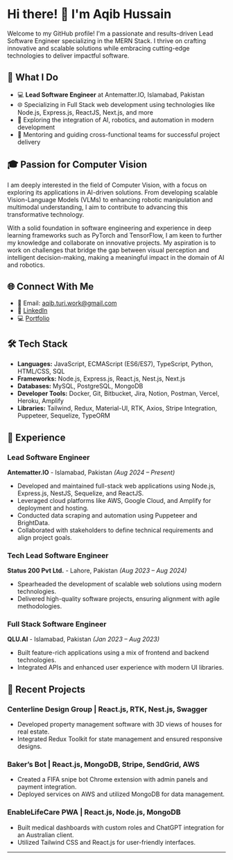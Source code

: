 # Hi there! 👋 I'm Aqib Hussain

Welcome to my GitHub profile! I'm a passionate and results-driven Lead Software Engineer specializing in the MERN Stack. I thrive on crafting innovative and scalable solutions while embracing cutting-edge technologies to deliver impactful software.

## 🚀 What I Do

- 💻 **Lead Software Engineer** at Antematter.IO, Islamabad, Pakistan
- 🌐 Specializing in Full Stack web development using technologies like Node.js, Express.js, ReactJS, Next.js, and more
- 🤖 Exploring the integration of AI, robotics, and automation in modern development
- 🌟 Mentoring and guiding cross-functional teams for successful project delivery

## 🎓 Passion for Computer Vision  

I am deeply interested in the field of Computer Vision, with a focus on exploring its applications in AI-driven solutions. From developing scalable Vision-Language Models (VLMs) to enhancing robotic manipulation and multimodal understanding, I aim to contribute to advancing this transformative technology.  

With a solid foundation in software engineering and experience in deep learning frameworks such as PyTorch and TensorFlow, I am keen to further my knowledge and collaborate on innovative projects. My aspiration is to work on challenges that bridge the gap between visual perception and intelligent decision-making, making a meaningful impact in the domain of AI and robotics.  


## 🌐 Connect With Me

- 📧 Email: aqib.turi.work@gmail.com
- 💼 [LinkedIn](https://linkedin.com/in/aqib-hussain-turi)
- 💻 [Portfolio](https://github.com/AqibTuri)

## 🛠️ Tech Stack

- **Languages:** JavaScript, ECMAScript (ES6/ES7), TypeScript, Python, HTML/CSS, SQL
- **Frameworks:** Node.js, Express.js, React.js, Nest.js, Next.js
- **Databases:** MySQL, PostgreSQL, MongoDB
- **Developer Tools:** Docker, Git, Bitbucket, Jira, Notion, Postman, Vercel, Heroku, Amplify
- **Libraries:** Tailwind, Redux, Material-UI, RTK, Axios, Stripe Integration, Puppeteer, Sequelize, TypeORM

## 🌟 Experience

### Lead Software Engineer
**Antematter.IO** - Islamabad, Pakistan _(Aug 2024 – Present)_

- Developed and maintained full-stack web applications using Node.js, Express.js, NestJS, Sequelize, and ReactJS.
- Leveraged cloud platforms like AWS, Google Cloud, and Amplify for deployment and hosting.
- Conducted data scraping and automation using Puppeteer and BrightData.
- Collaborated with stakeholders to define technical requirements and align project goals.

### Tech Lead Software Engineer
**Status 200 Pvt Ltd.** - Lahore, Pakistan _(Aug 2023 – Aug 2024)_

- Spearheaded the development of scalable web solutions using modern technologies.
- Delivered high-quality software projects, ensuring alignment with agile methodologies.

### Full Stack Software Engineer
**QLU.AI** - Islamabad, Pakistan _(Jan 2023 – Aug 2023)_

- Built feature-rich applications using a mix of frontend and backend technologies.
- Integrated APIs and enhanced user experience with modern UI libraries.

## 🔨 Recent Projects

### Centerline Design Group | React.js, RTK, Nest.js, Swagger
- Developed property management software with 3D views of houses for real estate.
- Integrated Redux Toolkit for state management and ensured responsive designs.

### Baker’s Bot | React.js, MongoDB, Stripe, SendGrid, AWS
- Created a FIFA snipe bot Chrome extension with admin panels and payment integration.
- Deployed services on AWS and utilized MongoDB for data management.

### EnableLifeCare PWA | React.js, Node.js, MongoDB
- Built medical dashboards with custom roles and ChatGPT integration for an Australian client.
- Utilized Tailwind CSS and React.js for user-friendly interfaces.

---
